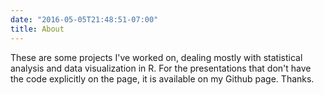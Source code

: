 ```yaml
---
date: "2016-05-05T21:48:51-07:00"
title: About
---
```


These are some projects I've worked on, dealing mostly with statistical analysis and data visualization in R. For the presentations that don't have the code explicitly on the page, it is available on my Github page. Thanks.
